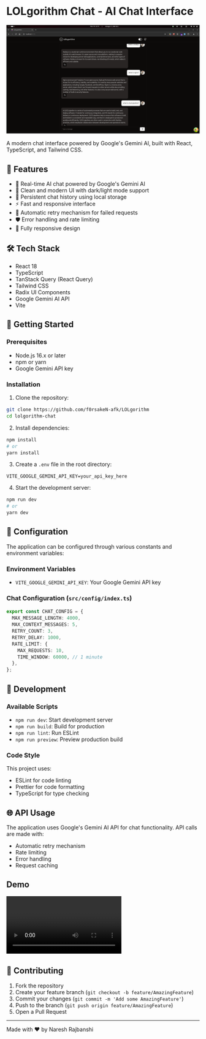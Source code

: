 # LOLgorithm Chat - AI Chat Interface

![LOLgorithm Chat](./src/assets/s2.png)

A modern chat interface powered by Google's Gemini AI, built with React, TypeScript, and Tailwind CSS.

## 🌟 Features

- 🤖 Real-time AI chat powered by Google's Gemini AI
- 🎨 Clean and modern UI with dark/light mode support
- 💾 Persistent chat history using local storage
- ⚡ Fast and responsive interface
- 🔄 Automatic retry mechanism for failed requests
- 🛡️ Error handling and rate limiting
- 📱 Fully responsive design

## 🛠️ Tech Stack

- React 18
- TypeScript
- TanStack Query (React Query)
- Tailwind CSS
- Radix UI Components
- Google Gemini AI API
- Vite

## 🚀 Getting Started

### Prerequisites

- Node.js 16.x or later
- npm or yarn
- Google Gemini API key

### Installation

1. Clone the repository:
```bash
git clone https://github.com/f0rsakeN-afk/LOLgorithm
cd lolgorithm-chat
```

2. Install dependencies:
```bash
npm install
# or
yarn install
```

3. Create a `.env` file in the root directory:
```env
VITE_GOOGLE_GEMINI_API_KEY=your_api_key_here
```

4. Start the development server:
```bash
npm run dev
# or
yarn dev
```

## 🔧 Configuration

The application can be configured through various constants and environment variables:

### Environment Variables

- `VITE_GOOGLE_GEMINI_API_KEY`: Your Google Gemini API key

### Chat Configuration (`src/config/index.ts`)

```typescript
export const CHAT_CONFIG = {
  MAX_MESSAGE_LENGTH: 4000,
  MAX_CONTEXT_MESSAGES: 5,
  RETRY_COUNT: 3,
  RETRY_DELAY: 1000,
  RATE_LIMIT: {
    MAX_REQUESTS: 10,
    TIME_WINDOW: 60000, // 1 minute
  },
};
```


## 🔨 Development

### Available Scripts

- `npm run dev`: Start development server
- `npm run build`: Build for production
- `npm run lint`: Run ESLint
- `npm run preview`: Preview production build

### Code Style

This project uses:
- ESLint for code linting
- Prettier for code formatting
- TypeScript for type checking

## 🌐 API Usage

The application uses Google's Gemini AI API for chat functionality. API calls are made with:
- Automatic retry mechanism
- Rate limiting
- Error handling
- Request caching


## Demo
![LOLgorithm Chat](./src/assets/demo.mkv)

## 🤝 Contributing

1. Fork the repository
2. Create your feature branch (`git checkout -b feature/AmazingFeature`)
3. Commit your changes (`git commit -m 'Add some AmazingFeature'`)
4. Push to the branch (`git push origin feature/AmazingFeature`)
5. Open a Pull Request


---
Made with ❤️ by Naresh Rajbanshi
